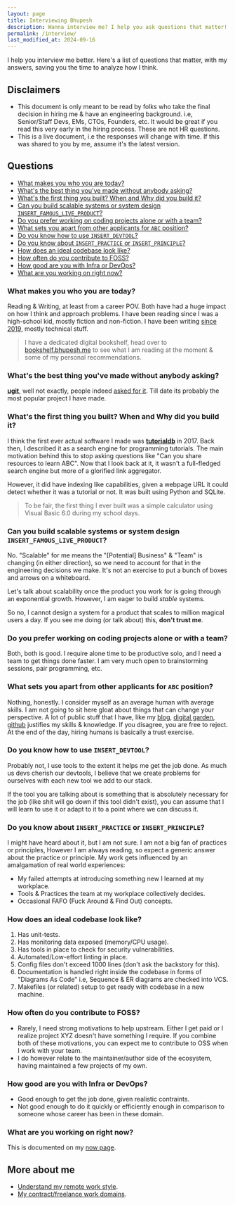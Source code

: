 ```yaml
---
layout: page
title: Interviewing Bhupesh
description: Wanna interview me? I help you ask questions that matter!
permalink: /interview/
last_modified_at: 2024-09-16
---
```


I help you interview me better. Here's a list of questions that matter, with my answers, saving you the time to analyze how I think.

<!-- omit from toc -->
## Disclaimers

- This document is only meant to be read by folks who take the final decision in hiring me & have an engineering background. i.e, Senior/Staff Devs, EMs, CTOs, Founders, etc. It would be great if you read this very early in the hiring process. These are not HR questions.
- This is a live document, i.e the responses will change with time. If this was shared to you by me, assume it's the latest version.

<!-- omit from toc -->
## Questions

- [What makes you who you are today?](#what-makes-you-who-you-are-today)
- [What's the best thing you've made without anybody asking?](#whats-the-best-thing-youve-made-without-anybody-asking)
- [What's the first thing you built? When and Why did you build it?](#whats-the-first-thing-you-built-when-and-why-did-you-build-it)
- [Can you build scalable systems or system design `INSERT_FAMOUS_LIVE_PRODUCT`?](#can-you-build-scalable-systems-or-system-design-insert_famous_live_product)
- [Do you prefer working on coding projects alone or with a team?](#do-you-prefer-working-on-coding-projects-alone-or-with-a-team)
- [What sets you apart from other applicants for `ABC` position?](#what-sets-you-apart-from-other-applicants-for-abc-position)
- [Do you know how to use `INSERT_DEVTOOL`?](#do-you-know-how-to-use-insert_devtool)
- [Do you know about `INSERT_PRACTICE` or `INSERT_PRINCIPLE`?](#do-you-know-about-insert_practice-or-insert_principle)
- [How does an ideal codebase look like?](#how-does-an-ideal-codebase-look-like)
- [How often do you contribute to FOSS?](#how-often-do-you-contribute-to-foss)
- [How good are you with Infra or DevOps?](#how-good-are-you-with-infra-or-devops)
- [What are you working on right now?](#what-are-you-working-on-right-now)

### What makes you who you are today?

Reading & Writing, at least from a career POV. Both have had a huge impact on how I think and approach problems. I have been reading since I was a high-school kid, mostly fiction and non-fiction. I have been writing [since 2019](/archive/), mostly technical stuff.

> I have a dedicated digital bookshelf, head over to [bookshelf.bhupesh.me](https://bookshelf.bhupesh.me/) to see what I am reading at the moment & some of my personal recommendations.

<!-- ### Tell us about a really difficult technical problem you solved. What was it, and what did you build?

Really? I don't remember at all. -->

### What's the best thing you've made without anybody asking?

[**ugit**](https://github.com/bhupesh-v/ugit), well not exactly, people indeed [asked for it](https://bhupesh.me/undo-your-last-git-mistake-with-ugit/#story-behind-ugit). Till date its probably the most popular project I have made.

### What's the first thing you built? When and Why did you build it?

I think the first ever actual software I made was [**tutorialdb**](https://github.com/bhupesh-v/tutorialdb) in 2017. Back then, I described it as a search engine for programming tutorials. The main motivation behind this to stop asking questions like "Can you share resources to learn ABC".
Now that I look back at it, it wasn't a full-fledged search engine but more of a glorified link aggregator.

However, it did have indexing like capabilities, given a webpage URL it could detect whether it was a tutorial or not. It was built using Python and SQLite.

> To be fair, the first thing I ever built was a simple calculator using Visual Basic 6.0 during my school days.

<!-- ### What great software is nobody building?

Honestly, I think we have built everything we need. -->

### Can you build scalable systems or system design `INSERT_FAMOUS_LIVE_PRODUCT`?

No. "Scalable" for me means the "[Potential] Business" & "Team" is changing (in either direction), so we need to account for that in the engineering decisions we make. It's not an exercise to put a bunch of boxes and arrows on a whiteboard.

Let's talk about scalability once the product you work for is going through an exponential growth. However, I am eager to build _stable_ systems.

So no, I cannot design a system for a product that scales to million magical users a day. If you see me doing (or talk about) this, **don't trust me**.

### Do you prefer working on coding projects alone or with a team?

Both, both is good. I require alone time to be productive solo, and I need a team to get things done faster. I am very much open to brainstorming sessions, pair programming, etc.

### What sets you apart from other applicants for `ABC` position?

Nothing, honestly. I consider myself as an average human with average skills. I am not going to sit here gloat about things that can change your perspective. A lot of public stuff that I have, like my [blog](https://bhupesh.me/), [digital garden](https://til.bhupesh.me/), [github](https://github.com/bhupesh-V/) justifies my skills & knowledge. If you disagree, you are free to reject. At the end of the day, hiring humans is basically a trust exercise.

<!-- ### Talk to me, in a free form back & forth way about software development -->

### Do you know how to use `INSERT_DEVTOOL`?

Probably not, I use tools to the extent it helps me get the job done. As much us devs cherish our devtools, I believe that we create problems for ourselves with each new tool we add to our stack.

If the tool you are talking about is something that is absolutely necessary for the job (like shit will go down if this tool didn't exist), you can assume that I will learn to use it or adapt to it to a point where we can discuss it.

### Do you know about `INSERT_PRACTICE` or `INSERT_PRINCIPLE`?

I might have heard about it, but I am not sure. I am not a big fan of practices or principles, However I am always reading, so expect a generic answer about the practice or principle. My work gets influenced by an amalgamation of real world experiences:

- My failed attempts at introducing something new I learned at my workplace.
- Tools & Practices the team at my workplace collectively decides.
- Occasional FAFO (Fuck Around & Find Out) concepts.

### How does an ideal codebase look like?

1. Has unit-tests.
2. Has monitoring data exposed (memory/CPU usage).
3. Has tools in place to check for security vulnerabilities.
4. Automated/Low-effort linting in place.
5. Config files don't exceed 1000 lines (don't ask the backstory for this).
6. Documentation is handled right inside the codebase in forms of "Diagrams As Code" i.e, Sequence & ER diagrams are checked into VCS.
7. Makefiles (or related) setup to get ready with codebase in a new machine.

### How often do you contribute to FOSS?

- Rarely, I need strong motivations to help upstream. Either I get paid or I realize project XYZ doesn't have something I require. If you combine both of these motivations, you can expect me to contribute to OSS when I work with your team.
- I do however relate to the maintainer/author side of the ecosystem, having maintained a few projects of my own.

### How good are you with Infra or DevOps?

- Good enough to get the job done, given realistic contraints.
- Not good enough to do it quickly or efficiently enough in comparison to someone whose career has been in these domain.

### What are you working on right now?

This is documented on my [now page](https://bhupesh.me/now/).

<!-- omit from toc -->
## More about me

- [Understand my remote work style](https://bhupesh.me/open-letter-remote-tech-worker/).
- [My contract/freelance work domains](https://bhupesh.me/hire/).
  
